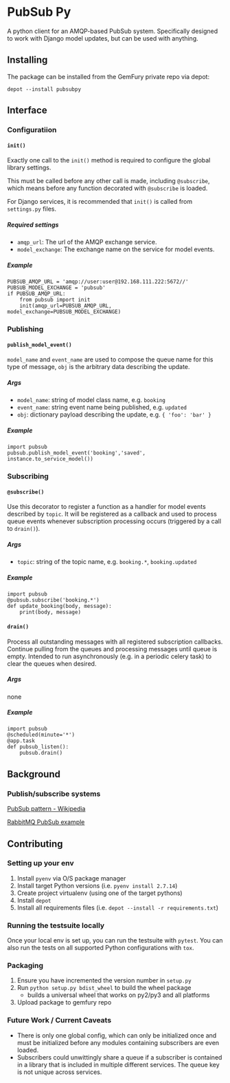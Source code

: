# PubSub Py

A python client for an AMQP-based PubSub system. Specifically designed to work with Django model updates, but can be used with anything.

## Installing

The package can be installed from the GemFury private repo via depot:
```
depot --install pubsubpy
```

## Interface

### Configuratiion

#### `init()`

Exactly one call to the `init()` method is required to configure the global library settings.

This must be called before any other call is made, including `@subscribe`, which means before any function decorated with `@subscribe` is loaded.

For Django services, it is recommended that `init()` is called from `settings.py` files.

##### Required settings
* `amqp_url`: The url of the AMQP exchange service.
* `model_exchange`: The exchange name on the service for model events.

##### Example
```
PUBSUB_AMQP_URL = 'amqp://user:user@192.168.111.222:5672//'
PUBSUB_MODEL_EXCHANGE = 'pubsub'
if PUBSUB_AMQP_URL:
    from pubsub import init
    init(amqp_url=PUBSUB_AMQP_URL, model_exchange=PUBSUB_MODEL_EXCHANGE)
```

### Publishing

#### `publish_model_event()`

`model_name` and `event_name` are used to compose the queue name for this type of message, `obj` is the arbitrary data describing the update.

##### Args
* `model_name`: string of model class name, e.g. `booking`
* `event_name`: string event name being published, e.g. `updated`
* `obj`: dictionary payload describing the update, e.g. `{ 'foo': 'bar' }`

##### Example
```
import pubsub
pubsub.publish_model_event('booking','saved', instance.to_service_model())
```

### Subscribing

#### `@subscribe()`

Use this decorator to register a function as a handler for model events described by `topic`. It will be registered as a callback and used to process queue events whenever subscription processing occurs (triggered by a call to `drain()`).

##### Args
* `topic`: string of the topic name, e.g. `booking.*`, `booking.updated`

##### Example
```
import pubsub
@pubsub.subscribe('booking.*')
def update_booking(body, message):
    print(body, message)
```

#### `drain()`

Process all outstanding messages with all registered subscription callbacks. Continue pulling from the queues and processing messages until queue is empty. Intended to run asynchronously (e.g. in a periodic celery task) to clear the queues when desired.

##### Args
none

##### Example
```
import pubsub
@scheduled(minute='*')
@app.task
def pubsub_listen():
    pubsub.drain()
```

## Background

### Publish/subscribe systems

[PubSub pattern - Wikipedia](https://en.wikipedia.org/wiki/Publish%E2%80%93subscribe_pattern)

[RabbitMQ PubSub example](https://www.rabbitmq.com/tutorials/tutorial-three-python.html)

## Contributing

### Setting up your env

1. Install `pyenv` via O/S package manager
1. Install target Python versions (i.e. `pyenv install 2.7.14`)
1. Create project virtualenv (using one of the target pythons)
1. Install `depot`
1. Install all requirements files (i.e. `depot --install -r requirements.txt`)

### Running the testsuite locally

Once your local env is set up, you can run the testsuite with `pytest`.
You can also run the tests on all supported Python configurations with `tox`.

### Packaging

1. Ensure you have incremented the version number in `setup.py`
1. Run `python setup.py bdist_wheel` to build the wheel package
    * builds a universal wheel that works on py2/py3 and all platforms
1. Upload package to gemfury repo

### Future Work / Current Caveats

* There is only one global config, which can only be initialized once and must be initialized before any modules containing subscribers are even loaded.
* Subscribers could unwittingly share a queue if a subscriber is contained in a library that is included in multiple different services. The queue key is not unique across services.
